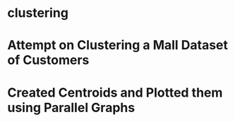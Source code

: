 # clustering
# Attempt on Clustering a Mall Dataset of Customers
# Created Centroids and Plotted them using Parallel Graphs
